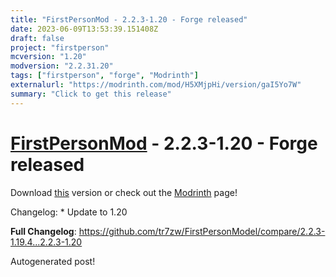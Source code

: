 ```yaml
---
title: "FirstPersonMod - 2.2.3-1.20 - Forge released"
date: 2023-06-09T13:53:39.151408Z
draft: false
project: "firstperson"
mcversion: "1.20"
modversion: "2.2.31.20"
tags: ["firstperson", "forge", "Modrinth"]
externalurl: "https://modrinth.com/mod/H5XMjpHi/version/gaI5Yo7W"
summary: "Click to get this release"
---
```

# [FirstPersonMod](/project/firstperson) - 2.2.3-1.20 - Forge released
Download [this](https://modrinth.com/mod/H5XMjpHi/version/gaI5Yo7W) version or check out the [Modrinth](https://modrinth.com/mod/H5XMjpHi) page!

Changelog: * Update to 1.20

**Full Changelog**: https://github.com/tr7zw/FirstPersonModel/compare/2.2.3-1.19.4...2.2.3-1.20

Autogenerated post!
